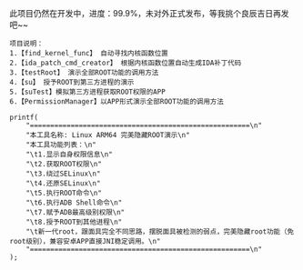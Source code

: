 此项目仍然在开发中，进度：99.9%，未对外正式发布，等我挑个良辰吉日再发吧~~

	项目说明：
	1.【find_kernel_func】 自动寻找内核函数位置
	2.【ida_patch_cmd_creator】 根据内核函数位置自动生成IDA补丁代码
	3.【testRoot】 演示全部ROOT功能的调用方法
	4.【su】 授予ROOT到第三方进程的演示
	5.【suTest】模拟第三方进程获取ROOT权限的APP
	6.【PermissionManager】以APP形式演示全部ROOT功能的调用方法
	
	printf(
		"======================================================\n"
		"本工具名称: Linux ARM64 完美隐藏ROOT演示\n"
		"本工具功能列表：\n"
		"\t1.显示自身权限信息\n"
		"\t2.获取ROOT权限\n"
		"\t3.绕过SELinux\n"
		"\t4.还原SELinux\n"
		"\t5.执行ROOT命令\n"
		"\t6.执行ADB Shell命令\n"
		"\t7.赋予ADB最高级别权限\n"
		"\t8.授予ROOT到其他进程\n"
		"\t新一代root，跟面具完全不同思路，摆脱面具被检测的弱点，完美隐藏root功能（免root级别），兼容安卓APP直接JNI稳定调用。\n"
		"======================================================\n"
	);